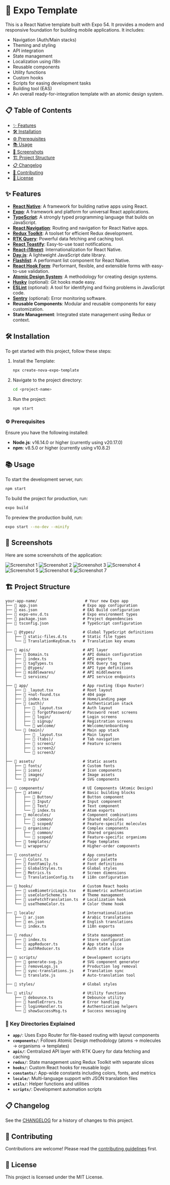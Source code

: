 # 🚀 **Expo Template**

This is a React Native template built with Expo 54. It provides a modern and responsive foundation for building mobile applications. It includes:

- Navigation (Auth/Main stacks)
- Theming and styling
- API integration
- State management
- Localization using i18n
- Reusable components
- Utility functions
- Custom hooks
- Scripts for easing development tasks
- Building tool (EAS)
- An overall ready-for-integration template with an atomic design system.

## 📋 Table of Contents

- [✨ Features](#-features)
- [🛠️ Installation](#️-installation)
- [⚙️ Prerequisites](#️-prerequisites)
- [📚 Usage](#-usage)
- [📸 Screenshots](#-screenshots)
- [🏗️ Project Structure](#️-project-structure)
- [📋 Changelog](#-changelog)
- [🤝 Contributing](#-contributing)
- [📄 License](#-license)

## ✨ Features

- **[React Native](https://reactnative.dev/)**: A framework for building native apps using React.
- **[Expo](https://expo.dev/)**: A framework and platform for universal React applications.
- **[TypeScript](https://www.typescriptlang.org/)**: A strongly typed programming language that builds on JavaScript.
- **[React Navigation](https://reactnavigation.org/)**: Routing and navigation for React Native apps.
- **[Redux Toolkit](https://redux-toolkit.js.org/)**: A toolset for efficient Redux development.
- **[RTK Query](https://redux-toolkit.js.org/rtk-query/overview)**: Powerful data fetching and caching tool.
- **[React Toastify](https://fkhadra.github.io/react-toastify/)**: Easy-to-use toast notifications.
- **[React-i18next](https://react.i18next.com/)**: Internationalization for React Native.
- **[Day.js](https://day.js.org/)**: A lightweight JavaScript date library.
- **[Flashlist](https://shopify.github.io/flash-list/)**: A performant list component for React Native.
- **[React Hook Form](https://react-hook-form.com/)**: Performant, flexible, and extensible forms with easy-to-use validation.
- **[Atomic Design System](https://bradfrost.com/blog/post/atomic-web-design/)**: A methodology for creating design systems.
- **[Husky](https://typicode.github.io/husky/)** (optional): Git hooks made easy.
- **[ESLint](https://eslint.org/)** (optional): A tool for identifying and fixing problems in JavaScript code.
- **[Sentry](https://sentry.io/)** (optional): Error monitoring software.
- **Reusable Components**: Modular and reusable components for easy customization.
- **State Management**: Integrated state management using Redux or context.

## 🛠️ Installation

To get started with this project, follow these steps:

1. Install the Template:
   ```bash
   npx create-nova-expo-template
   ```
2. Navigate to the project directory:
   ```bash
   cd <project-name>
   ```
3. Run the project:

   ```bash
   npm start
   ```

### ⚙️ Prerequisites

Ensure you have the following installed:

- **Node.js**: v16.14.0 or higher (currently using v20.17.0)
- **npm**: v8.5.0 or higher (currently using v10.8.2)

## 📚 Usage

To start the development server, run:

```bash
npm start
```

To build the project for production, run:

```bash
expo build
```

To preview the production build, run:

```bash
expo start --no-dev --minify
```

## 📸 Screenshots

Here are some screenshots of the application:

![Screenshot 1](screenshots/landing.jpg)
![Screenshot 2](screenshots/login.jpg)
![Screenshot 3](screenshots/app.jpg)
![Screenshot 4](screenshots/modal.jpg)
![Screenshot 5](screenshots/actionsheet.jpg)
![Screenshot 6](screenshots/darkmode.jpg)
![Screenshot 7](screenshots/flashlist.jpg)

## 🏗️ Project Structure

```
your-app-name/                     # Your new Expo app
├── 📄 app.json                    # Expo app configuration
├── 📄 eas.json                    # EAS Build configuration
├── 📄 expo-env.d.ts               # Expo environment types
├── 📄 package.json                # Project dependencies
├── 📄 tsconfig.json               # TypeScript configuration
│
├── 📁 @types/                     # Global TypeScript definitions
│   ├── 📄 static-files.d.ts       # Static file types
│   └── 📄 TranslationKeyEnum.ts   # Translation key enums
│
├── 📁 apis/                       # API layer
│   ├── 📄 Domain.ts               # API domain configuration
│   ├── 📄 index.ts                # API exports
│   ├── 📄 tagTypes.ts             # RTK Query tag types
│   ├── 📁 @types/                 # API type definitions
│   ├── 📁 middlewares/            # API middlewares
│   └── 📁 services/               # API service endpoints
│
├── 📁 app/                        # App routing (Expo Router)
│   ├── 📄 _layout.tsx             # Root layout
│   ├── 📄 +not-found.tsx          # 404 page
│   ├── 📄 index.tsx               # Home/Landing page
│   ├── 📁 (auth)/                 # Authentication stack
│   │   ├── 📄 _layout.tsx         # Auth layout
│   │   ├── 📁 forgotPassword/     # Password reset screens
│   │   ├── 📁 login/              # Login screens
│   │   ├── 📁 signup/             # Registration screens
│   │   └── 📁 welcome/            # Welcome/onboarding
│   └── 📁 (main)/                 # Main app stack
│       ├── 📄 _layout.tsx         # Main layout
│       ├── 📁 (tabs)/             # Tab navigation
│       ├── 📁 screen1/            # Feature screens
│       ├── 📁 screen2/
│       └── 📁 screen3/
│
├── 📁 assets/                     # Static assets
│   ├── 📁 fonts/                  # Custom fonts
│   ├── 📁 icons/                  # Icon components
│   ├── 📁 images/                 # Image assets
│   └── 📁 svgs/                   # SVG components
│
├── 📁 components/                 # UI Components (Atomic Design)
│   ├── 📁 atoms/                  # Basic building blocks
│   │   ├── 📁 Button/             # Button component
│   │   ├── 📁 Input/              # Input component
│   │   ├── 📁 Text/               # Text component
│   │   └── 📄 index.ts            # Atom exports
│   ├── 📁 molecules/              # Component combinations
│   │   ├── 📁 common/             # Shared molecules
│   │   └── 📁 scoped/             # Feature-specific molecules
│   ├── 📁 organisms/              # Complex components
│   │   ├── 📁 common/             # Shared organisms
│   │   └── 📁 scoped/             # Feature-specific organisms
│   ├── 📁 templates/              # Page templates
│   └── 📁 wrappers/               # Higher-order components
│
├── 📁 constants/                  # App constants
│   ├── 📄 Colors.ts               # Color palette
│   ├── 📄 FontFamily.ts           # Font definitions
│   ├── 📄 GlobalStyles.ts         # Global styles
│   ├── 📄 Metrics.ts              # Screen dimensions
│   └── 📄 TranslationConfig.ts    # i18n configuration
│
├── 📁 hooks/                      # Custom React hooks
│   ├── 📄 useBiometricLogin.tsx   # Biometric authentication
│   ├── 📄 useColorScheme.ts       # Theme management
│   ├── 📄 useFetchTranslation.ts  # Localization hook
│   └── 📄 useThemeColor.ts        # Color theme hook
│
├── 📁 locale/                     # Internationalization
│   ├── 📄 ar.json                 # Arabic translations
│   ├── 📄 en.json                 # English translations
│   └── 📄 index.ts                # i18n exports
│
├── 📁 redux/                      # State management
│   ├── 📄 index.ts                # Store configuration
│   ├── 📄 appReducer.ts           # App state slice
│   └── 📄 authReducer.ts          # Auth state slice
│
├── 📁 scripts/                    # Development scripts
│   ├── 📄 generate-svg.js         # SVG component generator
│   ├── 📄 removeLogs.js           # Production log removal
│   ├── 📄 sync-translations.js    # Translation sync
│   └── 📄 translate.js            # Auto-translation tool
│
├── 📁 styles/                     # Global styles
│
└── 📁 utils/                      # Utility functions
    ├── 📄 debounce.ts             # Debounce utility
    ├── 📄 handleErrors.ts         # Error handling
    ├── 📄 loginHandler.ts         # Authentication helpers
    └── 📄 showSuccessMsg.ts       # Success messaging
```

### 📂 Key Directories Explained

- **`app/`**: Uses Expo Router for file-based routing with layout components
- **`components/`**: Follows Atomic Design methodology (atoms → molecules → organisms → templates)
- **`apis/`**: Centralized API layer with RTK Query for data fetching and caching
- **`redux/`**: State management using Redux Toolkit with separate slices
- **`hooks/`**: Custom React hooks for reusable logic
- **`constants/`**: App-wide constants including colors, fonts, and metrics
- **`locale/`**: Multi-language support with JSON translation files
- **`utils/`**: Helper functions and utilities
- **`scripts/`**: Development automation scripts

## 📋 Changelog

See the [CHANGELOG](CHANGELOG.md) for a history of changes to this project.

## 🤝 Contributing

Contributions are welcome! Please read the [contributing guidelines](CONTRIBUTING.md) first.

## 📄 License

This project is licensed under the MIT License.
